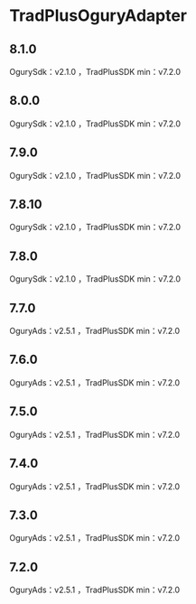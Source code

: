 # TradPlusOguryAdapter

## 8.1.0

OgurySdk：v2.1.0 ，TradPlusSDK min：v7.2.0

## 8.0.0

OgurySdk：v2.1.0 ，TradPlusSDK min：v7.2.0

## 7.9.0

OgurySdk：v2.1.0 ，TradPlusSDK min：v7.2.0

## 7.8.10

OgurySdk：v2.1.0 ，TradPlusSDK min：v7.2.0

## 7.8.0

OgurySdk：v2.1.0 ，TradPlusSDK min：v7.2.0

## 7.7.0

OguryAds：v2.5.1 ，TradPlusSDK min：v7.2.0

## 7.6.0

OguryAds：v2.5.1 ，TradPlusSDK min：v7.2.0

## 7.5.0

OguryAds：v2.5.1 ，TradPlusSDK min：v7.2.0

## 7.4.0

OguryAds：v2.5.1 ，TradPlusSDK min：v7.2.0

## 7.3.0

OguryAds：v2.5.1 ，TradPlusSDK min：v7.2.0

## 7.2.0

OguryAds：v2.5.1 ，TradPlusSDK min：v7.2.0